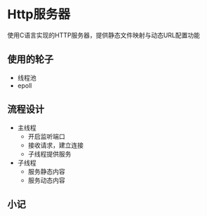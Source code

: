 # Http服务器
使用C语言实现的HTTP服务器，提供静态文件映射与动态URL配置功能

## 使用的轮子
- 线程池
- epoll

## 流程设计
- 主线程
  - 开启监听端口
  - 接收请求，建立连接
  - 子线程提供服务
- 子线程
  - 服务静态内容
  - 服务动态内容

## 小记

